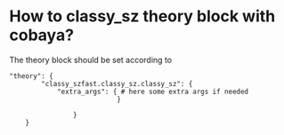 # How to classy_sz theory block with cobaya?

The theory block should be set according to 

```
"theory": {
        "classy_szfast.classy_sz.classy_sz": {
            "extra_args": { # here some extra args if needed
                           }
  
                }
    }
```